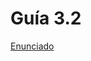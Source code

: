 # Guía 3.2

[Enunciado](https://docs.google.com/document/d/1V56lKS3wmZ8nnhxSkhBek9f554rg0DqQ/preview)
